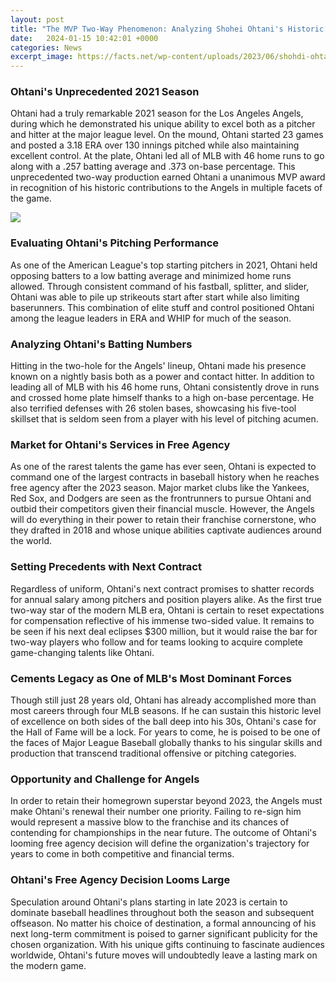 ```yaml
---
layout: post
title: "The MVP Two-Way Phenomenon: Analyzing Shohei Ohtani's Historic 2021 Season and Looming Free Agency Decision"
date:   2024-01-15 10:42:01 +0000
categories: News
excerpt_image: https://facts.net/wp-content/uploads/2023/06/shohdi-ohtani-730x730.jpeg
---
```

### Ohtani's Unprecedented 2021 Season
Ohtani had a truly remarkable 2021 season for the Los Angeles Angels, during which he demonstrated his unique ability to excel both as a pitcher and hitter at the major league level. On the mound, Ohtani started 23 games and posted a 3.18 ERA over 130 innings pitched while also maintaining excellent control. At the plate, Ohtani led all of MLB with 46 home runs to go along with a .257 batting average and .373 on-base percentage. This unprecedented two-way production earned Ohtani a unanimous MVP award in recognition of his historic contributions to the Angels in multiple facets of the game.


![](https://facts.net/wp-content/uploads/2023/06/shohdi-ohtani-730x730.jpeg)
### Evaluating Ohtani's Pitching Performance  
As one of the American League's top starting pitchers in 2021, Ohtani held opposing batters to a low batting average and minimized home runs allowed. Through consistent command of his fastball, splitter, and slider, Ohtani was able to pile up strikeouts start after start while also limiting baserunners. This combination of elite stuff and control positioned Ohtani among the league leaders in ERA and WHIP for much of the season.

### Analyzing Ohtani's Batting Numbers
Hitting in the two-hole for the Angels' lineup, Ohtani made his presence known on a nightly basis both as a power and contact hitter. In addition to leading all of MLB with his 46 home runs, Ohtani consistently drove in runs and crossed home plate himself thanks to a high on-base percentage. He also terrified defenses with 26 stolen bases, showcasing his five-tool skillset that is seldom seen from a player with his level of pitching acumen.

### Market for Ohtani's Services in Free Agency
As one of the rarest talents the game has ever seen, Ohtani is expected to command one of the largest contracts in baseball history when he reaches free agency after the 2023 season. Major market clubs like the Yankees, Red Sox, and Dodgers are seen as the frontrunners to pursue Ohtani and outbid their competitors given their financial muscle. However, the Angels will do everything in their power to retain their franchise cornerstone, who they drafted in 2018 and whose unique abilities captivate audiences around the world. 

### Setting Precedents with Next Contract
Regardless of uniform, Ohtani's next contract promises to shatter records for annual salary among pitchers and position players alike. As the first true two-way star of the modern MLB era, Ohtani is certain to reset expectations for compensation reflective of his immense two-sided value. It remains to be seen if his next deal eclipses $300 million, but it would raise the bar for two-way players who follow and for teams looking to acquire complete game-changing talents like Ohtani.

### Cements Legacy as One of MLB's Most Dominant Forces  
Though still just 28 years old, Ohtani has already accomplished more than most careers through four MLB seasons. If he can sustain this historic level of excellence on both sides of the ball deep into his 30s, Ohtani's case for the Hall of Fame will be a lock. For years to come, he is poised to be one of the faces of Major League Baseball globally thanks to his singular skills and production that transcend traditional offensive or pitching categories.

### Opportunity and Challenge for Angels
In order to retain their homegrown superstar beyond 2023, the Angels must make Ohtani's renewal their number one priority. Failing to re-sign him would represent a massive blow to the franchise and its chances of contending for championships in the near future. The outcome of Ohtani's looming free agency decision will define the organization's trajectory for years to come in both competitive and financial terms.

### Ohtani's Free Agency Decision Looms Large  
Speculation around Ohtani's plans starting in late 2023 is certain to dominate baseball headlines throughout both the season and subsequent offseason. No matter his choice of destination, a formal announcing of his next long-term commitment is poised to garner significant publicity for the chosen organization. With his unique gifts continuing to fascinate audiences worldwide, Ohtani's future moves will undoubtedly leave a lasting mark on the modern game.